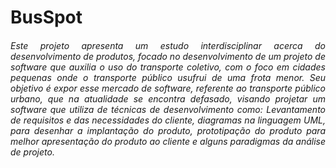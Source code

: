 # BusSpot
<h6 align="justify"> Este projeto apresenta um estudo interdisciplinar acerca do desenvolvimento de produtos, focado no desenvolvimento de um projeto de software que auxilia o uso do transporte coletivo, com o foco em cidades pequenas onde o transporte público usufrui
de uma frota menor. Seu objetivo é expor esse mercado de software, referente ao transporte público urbano, que na atualidade se encontra defasado, visando projetar um software que utiliza de técnicas de desenvolvimento como: Levantamento de requisitos e das necessidades do cliente, diagramas na linguagem UML, para desenhar a implantação do produto, prototipação do produto para melhor apresentação do produto ao cliente e alguns paradigmas da análise de projeto. </h6>
